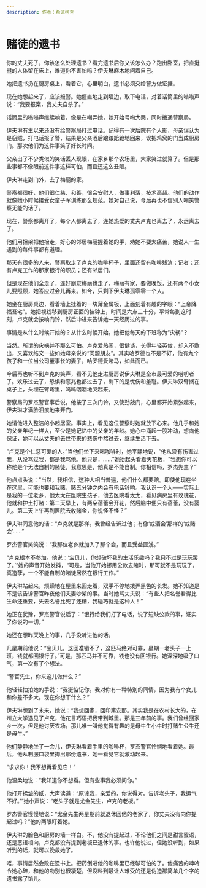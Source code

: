 ```yaml
---
description: 作者：希区柯克
---
```


# 赌徒的遗书

&#x20;       你的丈夫死了，你该怎么处理遗书？看完遗书后你又该怎么办？跑出卧室，把直挺挺的人体留在床上，难道你不害怕吗？伊夫琳麻木地问着自己。

&#x20;       她把遗书扔在厨房桌上，看着它，心里明白，遗书必须交给警方做证据。

&#x20;       现在她想起来了，应该报警。她僵直地走到墙边，取下电话，对着话筒里的嗡嗡声说：“我要报案，我丈夫自杀了。”

&#x20;       话筒里的嗡嗡声继续响着，像是在嘲弄她，她开始号啕大哭，同时拨通警察局。

&#x20;       伊夫琳有生以来还没有给警察局打过电话。记得有一次后院有个人影，母亲误认为是窃贼，打电话报了警，结果是父亲酒后踉踉跄跄地回来，误把鸡窝的门当成厨房门。那次他们为这件事笑了好长时间。

&#x20;       父亲出了不少类似的笑话丢人现眼，在家乡那个农场里，大家笑过就算了。但是那些事都不像眼前这件事这样可怕，而且还这么丑陋。

&#x20;       伊夫琳走到门外，去了梅丽的家。

&#x20;       警察都很好，他们很仁慈、和善，很会安慰人，做事利落，技术高超。他们的动作就像她小时候接受女童子军训练那么规范。她对自己说，今后再也不信别人嘲笑警察无能的话了。

&#x20;       现在，警察都离开了，每个人都离去了，连她热爱的丈夫卢克也离去了，永远离去了。

&#x20;       他们用担架把他抬走，好心的邻居梅丽握着她的手，劝她不要太痛苦，她说人一生遇到的每件事都有道理。

&#x20;       那天有很多的人来，警察取走了卢克的咖啡杯子，里面还留有咖啡残渣；记者；还有卢克工作的那家银行的职员；还有邻居们。

&#x20;       但是现在他们全走了，连好朋友梅丽也走了。梅丽有家，要做晚饭，还有两个小女儿要照顾，她答应过会儿再来。如今，只剩下伊夫琳孤零零一个人。

&#x20;       她坐在厨房桌边，看着墙上挂着的一块薄金属板，上面刻着有趣的字眼：“上帝降福吾宅”。她把视线移到厨房正面的挂钟上，时间是六点三十分，平常每到这时刻，卢克就会按响门铃，然后冲进来告诉她一天经历过的事。

&#x20;       事情是从什么时候开始的？从什么时候开始。她把他每天的下班称为“灾祸”？

&#x20;       当然。所谓的灾祸并不那么可怕。卢克爱热闹，很健谈，长得年轻英俊，却入不敷出，又喜欢结交一些如她母亲说的“问题朋友”。其实哈罗德也不是不好，他有九个孩子和一位当公司董事长的妻子，哈罗德爱赌马，如此而已。

&#x20;       今后再也听不到卢克的笑声，看不见他走进厨房说伊夫琳是全市最可爱的唠叨者了。欢乐过去了，恐惧和恶兆也都过去了，剩下的是忧伤和羞耻。伊夫琳双臂搁在桌子上，头埋在臂弯里，呜呜咽咽地哭起来。

&#x20;       警察局的罗杰警官事后说，他按了三次门铃，又使劲敲门，心里都开始紧张起来，伊夫琳才满脸泪痕地来开门。

&#x20;       她请他进入整洁的小起居室。事实上，看见这位警察时她就放下心来。他几乎和她的父亲年纪一样大，至少是她记忆中的父亲的年龄。她心中涌起一股冲动，想向他保证，她可以从丈夫的去世带来的悲伤中熬过去，继续生活下去。

&#x20;       “卢克是个仁慈可爱的人。”当他们坐下来喝咖啡时，她平静地说，“他从没有伤害过我，从没骂过我，都是我骂他。他只是，……”她抬起头看着天花板，“我想你可以称他是个无法自制的赌徒，我意思是，他真是不能自制。你相信吗，罗杰先生？”

&#x20;       他点点头说：“当然，我相信，这种人相当普遍，他们什么都要赔。即使他现在坐在这里，可能也要和我赌，赌五分钟之内会有电话铃响。我认识一个人——实际上是我的一位老乡，他太太在医院生孩子，他去医院看太太，看见病房里有玫瑰花，他就和护土打赌：第二天早上，有两朵蓓蕾会开花，然后脑中便只有蓓蕾，没有婴儿。第二天上午再到医院去收赌金，你说怪不怪？”

&#x20;       伊夫琳同意他的话：“卢克就是那样。我曾经告诉过他；有像‘戒酒会’那样的‘戒赌会’……”

&#x20;       罗杰警官笑笑说：“我那位老乡就加入了那个会，而且受益匪浅。”

&#x20;       “卢克根本不参加。他说：‘宝贝儿，你想破坏我的生活乐趣吗？我只不过是玩玩罢了。’”她的声音开始发抖，“可是，当他开始挪用公款去赌时，那可就不是玩玩了。真造孽，一个不能自制的赌徒居然在银行工作。”

&#x20;       伊夫琳站起来，烦躁地在屋里来回走着，双手不停地拨弄黑色的长发。她不知道是不是该告诉警官昨夜他们夫妻吵架的事。当时她骂丈夫说：“有些人把名誉看得比生命还重要，失去名誉比死了还糟，我碰巧就是这种人！”

&#x20;       她正在犹豫，罗杰警官说话了：“银行给我们打了电话，说了短缺公款的事，证实了你说的一切。”

&#x20;       她还在想昨天晚上的事，几乎没听进他的话。

&#x20;       几星期前他说：“宝贝儿，这回准错不了，这匹马绝对可靠，星期一老头子一上班，钱就都回银行了。”可是，那匹马并不可靠，钱也没有回银行。她深深地吸了口气，第一次有了个想法。

&#x20;       “警官先生，你来这儿做什么？”

&#x20;       他轻轻拍拍她的手说：“我挺惦记你。我对你有一种特别的同情，因为我有个女儿和你差不多大。现在你想干什么？”

&#x20;       伊夫琳想到了未来，她说：“我想回家，回印第安那。其实我是在农村长大的，在州立大学遇见了卢克，他花言巧语把我带到城里。那是三年前的事。我们曾经回家乡一次，但是他讨厌农场，那儿唯一叫他觉得有趣的是母牛生小牛时打赌生公牛还是母牛。”

&#x20;       他们静静地坐了一会儿，伊夫琳看着手里的咖啡杯，罗杰警官怜悯地看着她。最后，他从制服口袋里掏出那份遗书，她一看见它就激动起来。

&#x20;       “求求你！我不想再看见它！”

&#x20;       他温柔地说：“我知道你不想看。但有些事我必须问你。”

&#x20;       他打开揉皱的纸，大声读道：“原谅我，亲爱的，你说得对。告诉老头子，我运气不好。’”她小声说：“老头子就是尤金先生，卢克的老板。”

&#x20;       罗杰警官慢慢地说：“尤金先生两星期前就退休回他的老家了，你丈夫没有向你提起过吗？”他的两眼盯着她。

&#x20;       伊夫琳的脸色和厨房的墙一样白。不，他没有提起过，不论他们之间是甜言蜜语，还是恶语相向，卢克都没有提到老板已退休的事。也许他说过，但她没听到，如果听到的话，就可以挽救她了。

&#x20;       唔，事情居然会败在遗书上。把药倒进他的咖啡里已经够可怕的了。他痛苦的呻吟令她心碎，和他的吻别也很凄楚，但没料到最让人难受的还是伪造那简单几个字的遗书露了馅儿。
